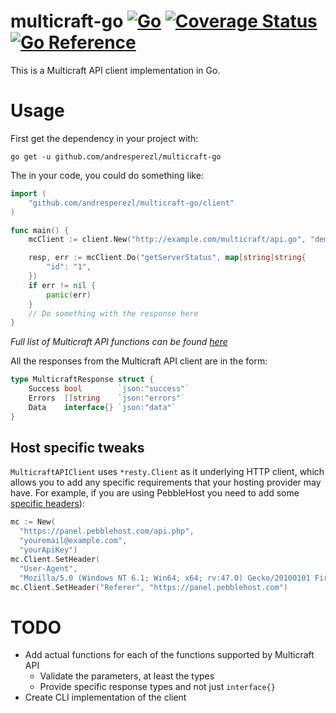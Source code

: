 # multicraft-go [![Go](https://github.com/andresperezl/multicraft-go/actions/workflows/ci.yml/badge.svg)](https://github.com/andresperezl/multicraft-go/actions/workflows/ci.yml) [![Coverage Status](https://coveralls.io/repos/github/andresperezl/multicraft-go/badge.svg)](https://coveralls.io/github/andresperezl/multicraft-go) [![Go Reference](https://pkg.go.dev/badge/github.com/andresperezl/multicraft-go.svg)](https://pkg.go.dev/github.com/andresperezl/multicraft-go)


This is a Multicraft API client implementation in Go.

# Usage

First get the dependency in your project with:

```shell
go get -u github.com/andresperezl/multicraft-go
```

The in your code, you could do something like:

```go
import (
	"github.com/andresperezl/multicraft-go/client"
)

func main() {
	mcClient := client.New("http://example.com/multicraft/api.go", "demo", "#6nh%tX=ot$sBX")

	resp, err := mcClient.Do("getServerStatus", map[string]string{
		"id": "1",
	})
	if err != nil {
		panic(err)
	}
	// Do something with the response here
}
```

_Full list of Multicraft API functions can be found [here](https://www.multicraft.org/site/docs/api#6)_

All the responses from the Multicraft API client are in the form:
```go
type MulticraftResponse struct {
	Success bool        `json:"success"`
	Errors  []string    `json:"errors"`
	Data    interface{} `json:"data"`
}
```

## Host specific tweaks

`MulticraftAPIClient` uses `*resty.Client` as it underlying HTTP client, which 
allows you to add any specific requirements that your hosting provider may have.
For example, if you are using PebbleHost you need to add some [specific headers](https://help.pebblehost.com/en/article/using-the-pebblehost-game-panel-api-mv0hk4/)):

```go
mc := New(
  "https://panel.pebblehost.com/api.php",
  "youremail@example.com",
  "yourApiKey")
mc.Client.SetHeader(
  "User-Agent",
  "Mozilla/5.0 (Windows NT 6.1; Win64; x64; rv:47.0) Gecko/20100101 Firefox/47.0")
mc.Client.SetHeader("Referer", "https://panel.pebblehost.com")
```

# TODO

- Add actual functions for each of the functions supported by Multicraft API
    - Validate the parameters, at least the types
    - Provide specific response types and not just `interface{}`
- Create CLI implementation of the client
